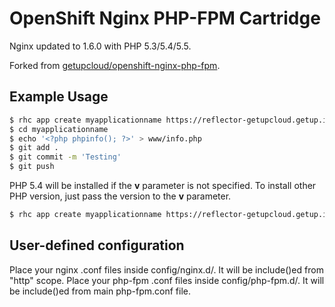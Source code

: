 # OpenShift Nginx PHP-FPM Cartridge

Nginx updated to 1.6.0 with PHP 5.3/5.4/5.5.

Forked from [getupcloud/openshift-nginx-php-fpm](https://github.com/getupcloud/openshift-nginx-php-fpm).

## Example Usage

```bash
$ rhc app create myapplicationname https://reflector-getupcloud.getup.io/github/pinodex/openshift-nginx-php-fpm
$ cd myapplicationname
$ echo '<?php phpinfo(); ?>' > www/info.php
$ git add .
$ git commit -m 'Testing'
$ git push
```
PHP 5.4 will be installed if the **v** parameter is not specified. To install other PHP version, just pass the version to the **v** parameter.

```bash
$ rhc app create myapplicationname https://reflector-getupcloud.getup.io/github/pinodex/openshift-nginx-php-fpm?v=5.3
```

## User-defined configuration

Place your nginx .conf files inside config/nginx.d/. It will be include()ed from "http" scope.
Place your php-fpm .conf files inside config/php-fpm.d/. It will be include()ed from main php-fpm.conf file.